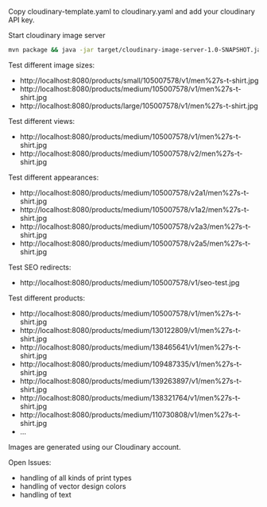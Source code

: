 Copy cloudinary-template.yaml to cloudinary.yaml and add your cloudinary API key.

Start cloudinary image server

```bash
mvn package && java -jar target/cloudinary-image-server-1.0-SNAPSHOT.jar --spring.config.location=cloudinary.yaml
```

Test different image sizes:

* http://localhost:8080/products/small/105007578/v1/men%27s-t-shirt.jpg
* http://localhost:8080/products/medium/105007578/v1/men%27s-t-shirt.jpg
* http://localhost:8080/products/large/105007578/v1/men%27s-t-shirt.jpg

Test different views:

* http://localhost:8080/products/medium/105007578/v1/men%27s-t-shirt.jpg
* http://localhost:8080/products/medium/105007578/v2/men%27s-t-shirt.jpg

Test different appearances:

* http://localhost:8080/products/medium/105007578/v2a1/men%27s-t-shirt.jpg
* http://localhost:8080/products/medium/105007578/v1a2/men%27s-t-shirt.jpg
* http://localhost:8080/products/medium/105007578/v2a3/men%27s-t-shirt.jpg
* http://localhost:8080/products/medium/105007578/v2a5/men%27s-t-shirt.jpg

Test SEO redirects:

* http://localhost:8080/products/medium/105007578/v1/seo-test.jpg

Test different products:

* http://localhost:8080/products/medium/105007578/v1/men%27s-t-shirt.jpg
* http://localhost:8080/products/medium/130122809/v1/men%27s-t-shirt.jpg
* http://localhost:8080/products/medium/138465641/v1/men%27s-t-shirt.jpg
* http://localhost:8080/products/medium/109487335/v1/men%27s-t-shirt.jpg
* http://localhost:8080/products/medium/139263897/v1/men%27s-t-shirt.jpg
* http://localhost:8080/products/medium/138321764/v1/men%27s-t-shirt.jpg
* http://localhost:8080/products/medium/110730808/v1/men%27s-t-shirt.jpg
* ...

Images are generated using our Cloudinary account.

Open Issues:
 
* handling of all kinds of print types
* handling of vector design colors
* handling of text
